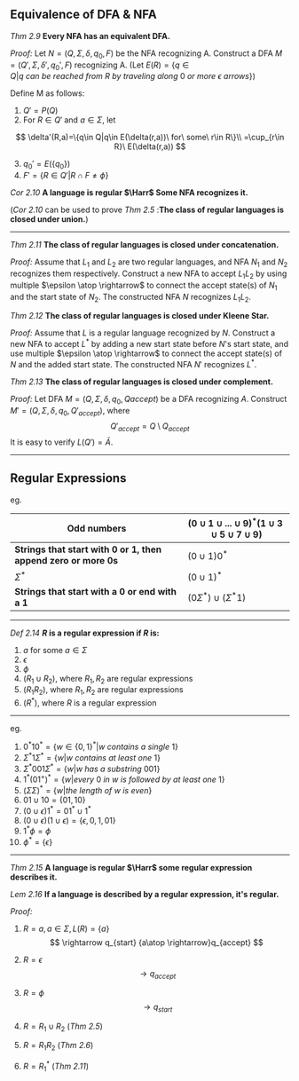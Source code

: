 ## Equivalence of DFA & NFA

*Thm 2.9* **Every NFA has an equivalent DFA.**

*Proof:* Let $N=(Q,\Sigma,\delta,q_0,F)$ be the NFA recognizing A. Construct a DFA $M=(Q',\Sigma,\delta',q_0',F)$ recognizing A. (Let $E(R)=\{q\in Q|q\ can\ be\ reached\ from\ R\ by\ traveling\ along\ 0\ or\ more\ \epsilon\ arrows\}$)

Define M as follows:

1. $Q'=P(Q)$
2. For $R\in Q'$ and $a\in \Sigma$, let

$$
\delta'(R,a)=\{q\in Q|q\in E(\delta(r,a))\ for\ some\ r\in R\}\\
=\cup_{r\in R}\ E(\delta(r,a))
$$

3. $q_0'=E(\{q_0\})$
4. $F'=\{R\in Q'|R\cap F\neq \phi\}$

*Cor 2.10* **A language is regular $\Harr$ Some NFA recognizes it.**

(*Cor 2.10* can be used to prove *Thm 2.5* :**The class of regular languages is closed under union.**)

***

*Thm 2.11* **The class of regular languages is closed under concatenation.**

*Proof:* Assume that $L_1$ and $L_2$ are two regular languages, and NFA $N_1$ and $N_2$ recognizes them respectively. Construct a  new NFA to accept $L_1L_2$ by using multiple $\epsilon \atop \rightarrow$ to connect the accept state(s) of $N_1$ and the start state of $N_2$. The constructed NFA $N$ recognizes $L_1L_2$.

*Thm 2.12* **The class of regular languages is closed under Kleene Star.**

*Proof:* Assume that $L$ is a regular language recognized by $N$. Construct a new NFA to accept $L^*$ by adding a new start state before $N$'s start state, and use multiple $\epsilon \atop \rightarrow$ to connect the accept state(s) of $N$ and the added start state. The constructed NFA $N'$ recognizes $L^*$.

*Thm 2.13* **The class of regular languages is closed under complement.**

*Proof:* Let DFA $M=(Q,\Sigma ,\delta, q_0,Q{accept})$ be a DFA recognizing $A$. Construct $M'=(Q,\Sigma,\delta,q_0,Q'_{accept})$, where
$$
Q'_{accept}=Q\setminus Q_{accept}
$$
It is easy to verify $L(Q')=\bar{A}$​.

***

## Regular Expressions

eg. 

| **Odd numbers**                                              | $(0\cup1\cup...\cup9)^*(1\cup3\cup5\cup7\cup9)$ |
| ------------------------------------------------------------ | ----------------------------------------------- |
| **Strings that start with 0 or 1, then append zero or more 0s** | $(0\cup1)0^*$                                   |
| $\Sigma^*$                                                   | $(0\cup1)^*$                                    |
| **Strings that start with a 0 or end with a 1**              | $(0\Sigma^*)\cup(\Sigma^*1)$                    |

***

*Def 2.14* **$R$ is a regular expression if $R$ is:**

1. $a$ for some $a\in \Sigma$
2. $\epsilon$
3. $\phi$
4. $(R_1\cup R_2)$, where $R_1, R_2$ are regular expressions
5. $(R_1R_2)$, where $R_1,R_2$ are regular expressions
6. $(R^*)$, where $R$​ is a regular expression

***

eg.

1. $0^*10^*=\{w\in \{0,1\}^*|w\ contains\ a\ single\ 1\}$
2. $\Sigma^*1\Sigma^*=\{w|w\ contains\ at\ least\ one\ 1\}$
3. $\Sigma^*001\Sigma^*=\{w|w\ has\ a\ substring\ 001\}$
4. $1^*(01^+)^*=\{w|every\ 0\ in\ w\ is\ followed\ by\ at\ least\ one\ 1\}$
5. $(\Sigma \Sigma)^*=\{w|the\ length\ of\ w\ is\ even\}$
6. $01\cup10=\{01,10\}$
7. $(0\cup \epsilon)1^*=01^*\cup1^*$
8. $(0\cup \epsilon)(1\cup \epsilon)=\{\epsilon,0,1,01\}$
9. $1^*\phi=\phi$
10. $\phi^*=\{\epsilon\}$

***

*Thm 2.15* **A language is regular  $\Harr$ some regular expression describes it.**

*Lem 2.16* **If a language is described by a regular expression, it's regular.**

*Proof:*

1. $R=a,a\in \Sigma,L(R)=\{a\}$​
   $$
   \rightarrow q_{start} {a\atop \rightarrow}q_{accept}
   $$

2. $R=\epsilon$​
   $$
   \rightarrow q_{accept}
   $$

3. $R=\phi$
   $$
   \rightarrow q_{start}
   $$

4. $R=R_1\cup R_2$ (*Thm 2.5*)

5. $R=R_1R_2$ (*Thm 2.6*)

6. $R=R_1^*$ (*Thm 2.11*)

